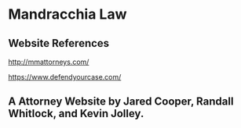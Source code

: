 # Mandracchia Law

## Website References

http://mmattorneys.com/

https://www.defendyourcase.com/

## A Attorney Website by Jared Cooper, Randall Whitlock, and Kevin Jolley.
